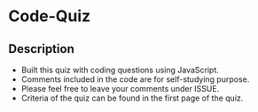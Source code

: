 # Code-Quiz

## Description
* Built this quiz with coding questions using JavaScript.
* Comments included in the code are for self-studying purpose.
* Please feel free to leave your comments under ISSUE.
* Criteria of the quiz can be found in the first page of the quiz.